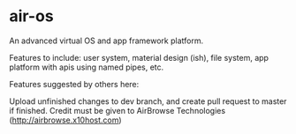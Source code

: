 # air-os
An advanced virtual OS and app framework platform.

Features to include: user system, material design (ish), file system, app platform with apis using named pipes, etc.

Features suggested by others here:


Upload unfinished changes to dev branch, and create pull request to master if finished.
Credit must be given to AirBrowse Technologies (http://airbrowse.x10host.com)
